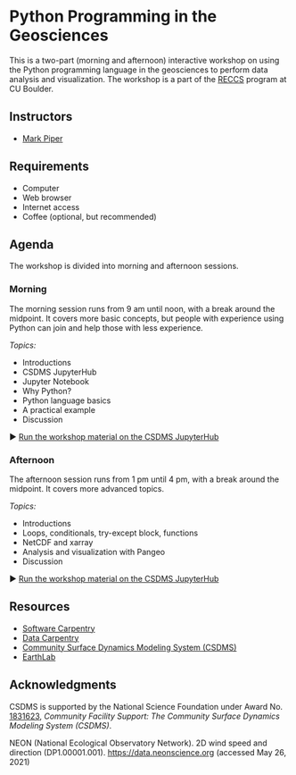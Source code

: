 # Python Programming in the Geosciences

This is a two-part (morning and afternoon) interactive workshop
on using the Python programming language in the geosciences
to perform data analysis and visualization.
The workshop is a part of the [RECCS][reccs] program at CU Boulder.

## Instructors

* [Mark Piper](https://instaar.colorado.edu/people/mark-piper/)


## Requirements

* Computer
* Web browser
* Internet access
* Coffee (optional, but recommended)


## Agenda

The workshop is divided into morning and afternoon sessions.

### Morning

The morning session runs from 9 am until noon,
with a break around the midpoint.
It covers more basic concepts,
but people with experience using Python
can join and help those with less experience.

*Topics:*

* Introductions
* CSDMS JupyterHub
* Jupyter Notebook
* Why Python?
* Python language basics
* A practical example
* Discussion

:arrow_forward: [Run the workshop material on the CSDMS JupyterHub][nbgitpuller-link]

### Afternoon

The afternoon session runs from 1 pm until 4 pm,
with a break around the midpoint.
It covers more advanced topics.

*Topics:*

* Introductions
* Loops, conditionals, try-except block, functions
* NetCDF and xarray
* Analysis and visualization with Pangeo
* Discussion

:arrow_forward: [Run the workshop material on the CSDMS JupyterHub][nbgitpuller-link]


## Resources

* [Software Carpentry][scarpentry]
* [Data Carpentry][dcarpentry]
* [Community Surface Dynamics Modeling System (CSDMS)][csdms]
* [EarthLab][earthlab]


## Acknowledgments

CSDMS is supported by the National Science Foundation
under Award No. [1831623][csdms-award],
*Community Facility Support: The Community Surface Dynamics Modeling System (CSDMS)*.

NEON (National Ecological Observatory Network). 2D wind speed and direction
(DP1.00001.001). https://data.neonscience.org (accessed May 26, 2021)


<!-- Links -->

[reccs]: https://cires.colorado.edu/outreach/reccs
[nbgitpuller-link]: https://csdms.rc.colorado.edu/hub/user-redirect/git-pull?repo=https%3A%2F%2Fgithub.com%2Fcsdms%2Freccs-2021&urlpath=tree%2Freccs-2021%2Fnotebooks%2F0_overview.ipynb&branch=main
[scarpentry]: https://software-carpentry.org/
[dcarpentry]: https://datacarpentry.org/
[earthlab]: https://earthlab.colorado.edu/
[csdms]: http://csdms.colorado.edu
[csdms-award]: https://nsf.gov/awardsearch/showAward?AWD_ID=1831623
